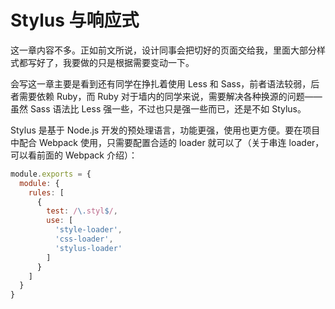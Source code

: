 Stylus 与响应式
========

这一章内容不多。正如前文所说，设计同事会把切好的页面交给我，里面大部分样式都写好了，我要做的只是根据需要变动一下。

会写这一章主要是看到还有同学在挣扎着使用 Less 和 Sass，前者语法较弱，后者需要依赖 Ruby，而 Ruby 对于墙内的同学来说，需要解决各种换源的问题——虽然 Sass 语法比 Less 强一些，不过也只是强一些而已，还是不如 Stylus。

Stylus 是基于 Node.js 开发的预处理语言，功能更强，使用也更方便。要在项目中配合 Webpack 使用，只需要配置合适的 loader 就可以了（关于串连 loader，可以看前面的 Webpack 介绍）：

```js
module.exports = {
  module: {
    rules: [
      {
        test: /\.styl$/,
        use: [
          'style-loader',
          'css-loader',
          'stylus-loader'
        ]
      }
    ]
  }
}
```


